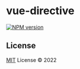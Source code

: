 # vue-directive

[![NPM version](https://img.shields.io/npm/v/[name]?color=a1b858&label=)](https://www.npmjs.com/package/[name])

## License

[MIT](./LICENSE) License © 2022
